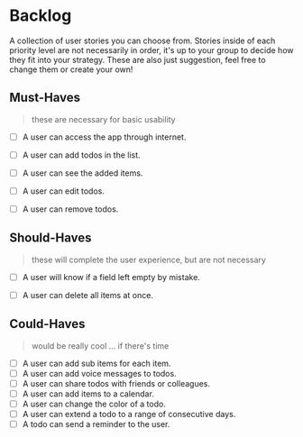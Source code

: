 # Backlog

A collection of user stories you can choose from.  Stories inside of each priority level are not necessarily in order, it's up to your group to decide how they fit into your strategy.  These are also just suggestion, feel free to change them or create your own!

## Must-Haves

> these are necessary for basic usability

- [ ] A user can access the app through internet.
- [ ] A user can add todos in the list.
- [ ] A user can see the added items.
- [ ] A user can edit todos.
- [ ] A user can remove todos.


## Should-Haves

> these will complete the user experience, but are not necessary

- [ ] A user will know if a field left empty by mistake.
- [ ] A user can delete all items at once.


## Could-Haves

> would be really cool ... if there's time

- [ ] A user can add sub items for each item.
- [ ] A user can add voice messages to todos.
- [ ] A user can share todos with friends or colleagues.
- [ ] A user can add items to a calendar.
- [ ] A user can change the color of a todo.
- [ ] A user can extend a todo to a range of consecutive days.
- [ ] A todo can send a reminder to the user.